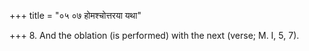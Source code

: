 +++
title = "०५ ०७ होमश्चोत्तरया यथा"

+++
8. And the oblation (is performed) with the next (verse; M. I, 5, 7).
